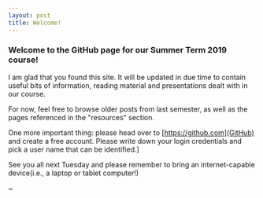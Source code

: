 ```yaml
---
layout: post
title: Welcome!
---
```


### Welcome to the GitHub page for our Summer Term 2019 course! ###

I am glad that you found this site. It will be updated in due time to contain
useful bits of information, reading material and presentations dealt with in our
course.

For now, feel free to browse older posts from last semester, as well as the
pages referenced in the "resources" section.  

One more important thing: please head over to [https://github.com](GitHub) and  create a free account. Please write down your login credentials and pick a user name that can be identified.]

See you all next Tuesday and please remember to bring an internet-capable device(i.e., a laptop or tablet computer!)

~
